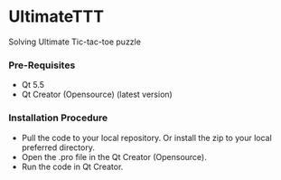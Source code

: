 # UltimateTTT
Solving Ultimate Tic-tac-toe puzzle

### Pre-Requisites
* Qt 5.5
* Qt Creator (Opensource) (latest version)

### Installation Procedure
* Pull the code to your local repository. Or install the zip to your local preferred directory.
* Open the .pro file in the Qt Creator (Opensource).
* Run the code in Qt Creator.
